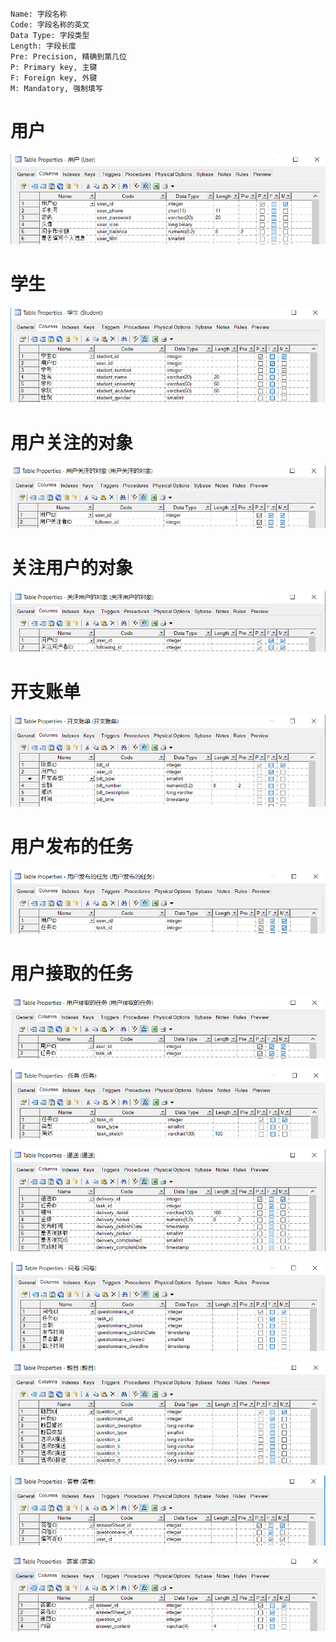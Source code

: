 ```
Name: 字段名称
Code: 字段名称的英文
Data Type: 字段类型
Length: 字段长度
Pre: Precision, 精确到第几位
P: Primary key, 主键
F: Foreign key, 外键
M: Mandatory, 强制填写
```





# 用户

![User](数据表图/用户.png)







# 学生

![学生](数据表图/学生.png)







# 用户关注的对象

![用户关注的对象](数据表图/用户关注的对象.png)







# 关注用户的对象

![关注用户的对象](数据表图/关注用户的对象.png)







# 开支账单

![开支账单](数据表图/开支账单.png)







# 用户发布的任务

![用户发布的任务](数据表图/用户发布的任务.png)







# 用户接取的任务

![用户接取的任务](数据表图/用户接取的任务.png)







![任务](数据表图/任务.png)







![递送](数据表图/递送.png)







![问卷](数据表图/问卷.png)







![题目](数据表图/题目.png)







![答卷](数据表图/答卷.png)







![答案](数据表图/答案.png)
